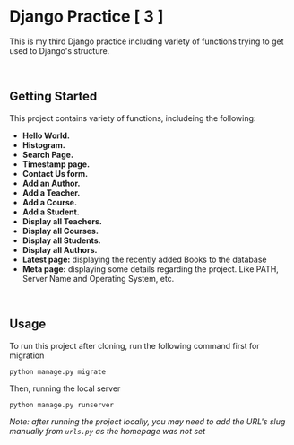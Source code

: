 # Django Practice [ 3 ]
This is my third Django practice including variety of functions trying to get used to Django's structure.


<br>

## Getting Started
This project contains variety of functions, includeing the following:

- **Hello World.**
- **Histogram.**
- **Search Page.**
- **Timestamp page.**
- **Contact Us form.**
- **Add an Author.**
- **Add a Teacher.**
- **Add a Course.**
- **Add a Student.**
- **Display all Teachers.**
- **Display all Courses.**
- **Display all Students.**
- **Display all Authors.**
- **Latest page:** displaying the recently added Books to the database
- **Meta page:** displaying some details regarding the project. Like PATH, Server Name and Operating System, etc.


<br>

## Usage
To run this project after cloning, run the following command first for migration
```
python manage.py migrate
```

Then, running the local server
```
python manage.py runserver
```
_Note: after running the project locally, you may need to add the URL's slug manually from ```urls.py``` as the homepage was not set_
